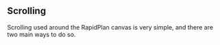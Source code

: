## Scrolling

Scrolling used around the RapidPlan canvas is very simple, and there are two main ways to do so.
